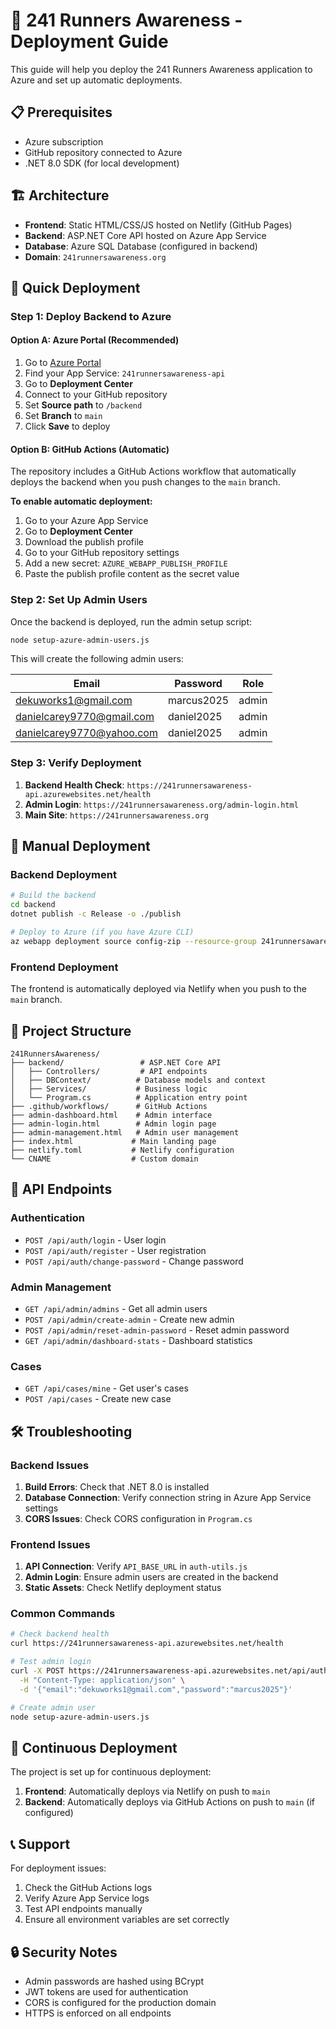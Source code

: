 # 🚀 241 Runners Awareness - Deployment Guide

This guide will help you deploy the 241 Runners Awareness application to Azure and set up automatic deployments.

## 📋 Prerequisites

- Azure subscription
- GitHub repository connected to Azure
- .NET 8.0 SDK (for local development)

## 🏗️ Architecture

- **Frontend**: Static HTML/CSS/JS hosted on Netlify (GitHub Pages)
- **Backend**: ASP.NET Core API hosted on Azure App Service
- **Database**: Azure SQL Database (configured in backend)
- **Domain**: `241runnersawareness.org`

## 🚀 Quick Deployment

### Step 1: Deploy Backend to Azure

#### Option A: Azure Portal (Recommended)

1. Go to [Azure Portal](https://portal.azure.com)
2. Find your App Service: `241runnersawareness-api`
3. Go to **Deployment Center**
4. Connect to your GitHub repository
5. Set **Source path** to `/backend`
6. Set **Branch** to `main`
7. Click **Save** to deploy

#### Option B: GitHub Actions (Automatic)

The repository includes a GitHub Actions workflow that automatically deploys the backend when you push changes to the `main` branch.

**To enable automatic deployment:**

1. Go to your Azure App Service
2. Go to **Deployment Center**
3. Download the publish profile
4. Go to your GitHub repository settings
5. Add a new secret: `AZURE_WEBAPP_PUBLISH_PROFILE`
6. Paste the publish profile content as the secret value

### Step 2: Set Up Admin Users

Once the backend is deployed, run the admin setup script:

```bash
node setup-azure-admin-users.js
```

This will create the following admin users:

| Email | Password | Role |
|-------|----------|------|
| dekuworks1@gmail.com | marcus2025 | admin |
| danielcarey9770@gmail.com | daniel2025 | admin |
| danielcarey9770@yahoo.com | daniel2025 | admin |

### Step 3: Verify Deployment

1. **Backend Health Check**: `https://241runnersawareness-api.azurewebsites.net/health`
2. **Admin Login**: `https://241runnersawareness.org/admin-login.html`
3. **Main Site**: `https://241runnersawareness.org`

## 🔧 Manual Deployment

### Backend Deployment

```bash
# Build the backend
cd backend
dotnet publish -c Release -o ./publish

# Deploy to Azure (if you have Azure CLI)
az webapp deployment source config-zip --resource-group 241runnersawareness-rg --name 241runnersawareness-api --src ./publish.zip
```

### Frontend Deployment

The frontend is automatically deployed via Netlify when you push to the `main` branch.

## 📁 Project Structure

```
241RunnersAwareness/
├── backend/                 # ASP.NET Core API
│   ├── Controllers/         # API endpoints
│   ├── DBContext/          # Database models and context
│   ├── Services/           # Business logic
│   └── Program.cs          # Application entry point
├── .github/workflows/      # GitHub Actions
├── admin-dashboard.html    # Admin interface
├── admin-login.html        # Admin login page
├── admin-management.html   # Admin user management
├── index.html             # Main landing page
├── netlify.toml           # Netlify configuration
└── CNAME                  # Custom domain
```

## 🔐 API Endpoints

### Authentication
- `POST /api/auth/login` - User login
- `POST /api/auth/register` - User registration
- `POST /api/auth/change-password` - Change password

### Admin Management
- `GET /api/admin/admins` - Get all admin users
- `POST /api/admin/create-admin` - Create new admin
- `POST /api/admin/reset-admin-password` - Reset admin password
- `GET /api/admin/dashboard-stats` - Dashboard statistics

### Cases
- `GET /api/cases/mine` - Get user's cases
- `POST /api/cases` - Create new case

## 🛠️ Troubleshooting

### Backend Issues

1. **Build Errors**: Check that .NET 8.0 is installed
2. **Database Connection**: Verify connection string in Azure App Service settings
3. **CORS Issues**: Check CORS configuration in `Program.cs`

### Frontend Issues

1. **API Connection**: Verify `API_BASE_URL` in `auth-utils.js`
2. **Admin Login**: Ensure admin users are created in the backend
3. **Static Assets**: Check Netlify deployment status

### Common Commands

```bash
# Check backend health
curl https://241runnersawareness-api.azurewebsites.net/health

# Test admin login
curl -X POST https://241runnersawareness-api.azurewebsites.net/api/auth/login \
  -H "Content-Type: application/json" \
  -d '{"email":"dekuworks1@gmail.com","password":"marcus2025"}'

# Create admin user
node setup-azure-admin-users.js
```

## 🔄 Continuous Deployment

The project is set up for continuous deployment:

1. **Frontend**: Automatically deploys via Netlify on push to `main`
2. **Backend**: Automatically deploys via GitHub Actions on push to `main` (if configured)

## 📞 Support

For deployment issues:
1. Check the GitHub Actions logs
2. Verify Azure App Service logs
3. Test API endpoints manually
4. Ensure all environment variables are set correctly

## 🔒 Security Notes

- Admin passwords are hashed using BCrypt
- JWT tokens are used for authentication
- CORS is configured for the production domain
- HTTPS is enforced on all endpoints

